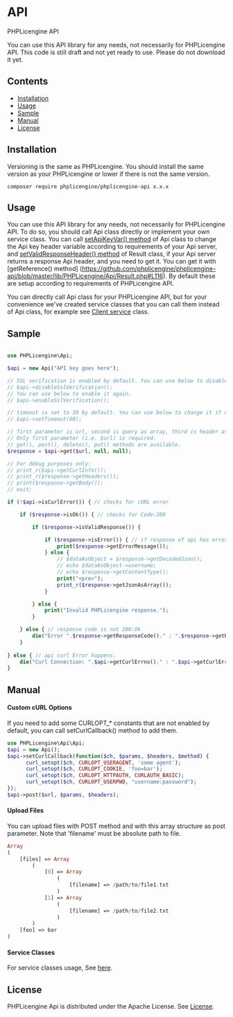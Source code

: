 # API
PHPLicengine API

You can use this API library for any needs, not necessarily for PHPLicengine API. This code is still draft and not yet ready to use. Please do not download it yet.

## Contents
* [Installation](#installation)
* [Usage](#usage)
* [Sample](#sample)
* [Manual](#manual)
* [License](#license)

## Installation
Versioning is the same as PHPLicengine. You should install the same version as your PHPLicengine or lower if there is not the same version.
```
composer require phplicengine/phplicengine-api x.x.x
```

## Usage
You can use this API library for any needs, not necessarily for PHPLicengine API. To do so, you should call Api class directly or implement your own service class. You can call [setApiKeyVar() method](https://github.com/phplicengine/phplicengine-api/blob/master/lib/PHPLicengine/Api/Api.php#L67) of Api class to change the Api key header variable according to requirements of your Api server, and [setValidResponseHeader() method](https://github.com/phplicengine/phplicengine-api/blob/master/lib/PHPLicengine/Api/Result.php#L106) of Result class, if your Api server returns a response Api header, and you need to get it. You can get it with [getReference() method] (https://github.com/phplicengine/phplicengine-api/blob/master/lib/PHPLicengine/Api/Result.php#L116). By default these are setup according to requirements of PHPLicengine API.

You can directly call Api class for your PHPLicengine API, but for your convenience we've created service classes that you can call them instead of Api class, for example see [Client service](https://github.com/phplicengine/phplicengine-api/blob/master/examples/client.md) class. 

## Sample
```php

use PHPLicengine\Api;

$api = new Api("API key goes here");

// SSL verification is enabled by default. You can use below to disable it.
// $api->disableSslVerification();
// You can use below to enable it again.
// $api->enableSslVerification();

// timeout is set to 30 by default. You can use below to change it if needed.
// $api->setTimeout(60);

// first parameter is url, second is query as array, third is header as array.
// Only first parameter (i.e. $url) is required.
// get(), post(), delete(), put() methods are available.
$response = $api->get($url, null, null);

// For debug purposes only:
// print_r($api->getCurlInfo());
// print_r($response->getHeaders());
// print($response->getBody());
// exit;

if (!$api->isCurlError()) { // checks for cURL error

    if ($response->isOk()) { // checks for Code:200

        if ($response->isValidResponse()) {

            if ($response->isError()) { // if response of api has error
                print($response->getErrorMessage());
            } else {
                // $dataAsObject = $response->getDecodedJson();
                // echo $dataAsObject->username;
                // echo $response->getContentType();
                print("<pre>");
                print_r($response->getJsonAsArray());
            }

        } else {
            print("Invalid PHPLicengine response.");
        }

    } else { // response code is not 200:Ok
        die("Error ".$response->getResponseCode()." : ".$response->getReasonPhrase());
    }
    
} else { // api curl Error happens.
    die("Curl Connection: ".$api->getCurlErrno()." : ".$api->getCurlError());
}
```

## Manual

#### Custom cURL Options
If you need to add some CURLOPT_* constants that are not enabled by default, you can call setCurlCallback() method to add them.

```php
use PHPLicengine\Api\Api;
$api = new Api();
$api->setCurlCallback(function($ch, $params, $headers, $method) { 
      curl_setopt($ch, CURLOPT_USERAGENT, 'some agent'); 
      curl_setopt($ch, CURLOPT_COOKIE, 'foo=bar'); 
      curl_setopt($ch, CURLOPT_HTTPAUTH, CURLAUTH_BASIC); 
      curl_setopt($ch, CURLOPT_USERPWD, "username:password");
}); 
$api->post($url, $params, $headers);
```

#### Upload Files
You can upload files with POST method and with this array structure as post parameter. Note that 'filename' must be absolute path to file.

```php
Array
(
    [files] => Array
        (
            [0] => Array
                (
                    [filename] => /path/to/file1.txt
                )
            [1] => Array
                (
                    [filename] => /path/to/file2.txt
                )
        )
    [foo] => bar
)
```

#### Service Classes
For service classes usage, See [here](https://github.com/phplicengine/phplicengine-api/tree/master/examples).

## License
PHPLicengine Api is distributed under the Apache License. See [License](https://github.com/phplicengine/phplicengine-api/blob/master/LICENSE).

